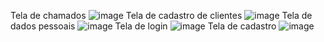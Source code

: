 Tela de chamados
![image](https://user-images.githubusercontent.com/60077995/166822205-dc297309-20c7-40d0-b197-fd5864f0edfe.png)
Tela de cadastro de clientes
![image](https://user-images.githubusercontent.com/60077995/166822355-bd3d7406-77ec-404e-9801-9a86c7497adb.png)
Tela de dados pessoais
![image](https://user-images.githubusercontent.com/60077995/166822475-0386afe2-ede9-4592-92ca-7d030e23170f.png)
Tela de login
![image](https://user-images.githubusercontent.com/60077995/166822555-0093bb22-158e-4cc5-842a-f9ead3a9af0b.png)
Tela de cadastro
![image](https://user-images.githubusercontent.com/60077995/166822619-a314c7c0-c546-4c4b-9441-9ae92a31cec4.png)
